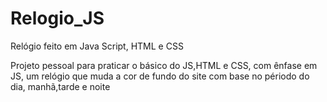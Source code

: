# Relogio_JS
Relógio feito em Java Script, HTML e CSS

Projeto pessoal para praticar o básico do JS,HTML e CSS, com ênfase em JS, um relógio que muda a cor de fundo do site com base no périodo do dia, manhã,tarde e noite
